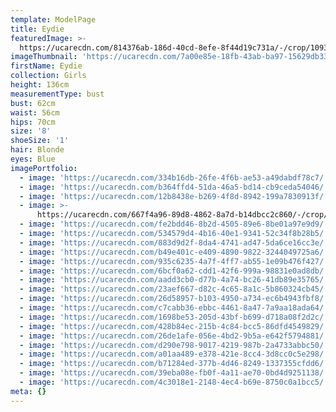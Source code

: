 ```yaml
---
template: ModelPage
title: Eydie
featuredImage: >-
  https://ucarecdn.com/814376ab-186d-40cd-8efe-8f44d19c731a/-/crop/1093x593/0,0/-/preview/
imageThumbnail: 'https://ucarecdn.com/7a00e85e-18fb-43ab-ba97-15629db3309b/'
firstName: Eydie
collection: Girls
height: 136cm
measurementType: bust
bust: 62cm
waist: 56cm
hips: 70cm
size: '8'
shoeSize: '1'
hair: Blonde
eyes: Blue
imagePortfolio:
  - image: 'https://ucarecdn.com/334b16db-26fe-4f6b-ae53-a49dabdf78c7/'
  - image: 'https://ucarecdn.com/b364ffd4-51da-46a5-bd14-cb9ceda54046/'
  - image: 'https://ucarecdn.com/12b8438e-b269-4f8d-8942-199a7830913f/'
  - image: >-
      https://ucarecdn.com/667f4a96-89d8-4862-8a7d-b14dbcc2c860/-/crop/1151x1209/0,421/-/preview/
  - image: 'https://ucarecdn.com/fe2bdd46-8b2d-4505-89e6-8be01a97e9d9/'
  - image: 'https://ucarecdn.com/534579d4-4b16-40e1-9341-52c34f8b28b5/'
  - image: 'https://ucarecdn.com/883d9d2f-8da4-4741-ad47-5da6ce16cc3e/'
  - image: 'https://ucarecdn.com/b49e401c-e409-4890-9822-3244049725a6/'
  - image: 'https://ucarecdn.com/935c6235-4a7f-4ff7-ab55-1e09b476f427/'
  - image: 'https://ucarecdn.com/6bcf0a62-cdd1-42f6-999a-98831e0ad8db/'
  - image: 'https://ucarecdn.com/aadd3cb0-d77b-4a74-bc26-41db89e35765/'
  - image: 'https://ucarecdn.com/23aef667-d82c-4c65-8a1c-5b860324cb45/'
  - image: 'https://ucarecdn.com/26d58957-b103-4950-a734-ec6b4943fbf8/'
  - image: 'https://ucarecdn.com/c7cabb36-ebbc-4461-8a47-7a9aa18ada64/'
  - image: 'https://ucarecdn.com/1698be53-205d-43bf-b699-d718a08f2d2c/'
  - image: 'https://ucarecdn.com/428b84ec-215b-4c84-bcc5-86dfd4549829/'
  - image: 'https://ucarecdn.com/26de1afe-056e-4bd2-9b5a-e642f5794881/'
  - image: 'https://ucarecdn.com/d290e798-9017-4219-987b-2a4733abbc50/'
  - image: 'https://ucarecdn.com/a01aa489-e378-421e-8cc4-3d8cc0c5e298/'
  - image: 'https://ucarecdn.com/b71284ed-377b-4d46-8249-1337355cfdd6/'
  - image: 'https://ucarecdn.com/39eba08e-fb0f-4a11-ae70-0bd4d9251138/'
  - image: 'https://ucarecdn.com/4c3018e1-2148-4ec4-b69e-8750c0a1bcc5/'
meta: {}
---
```


